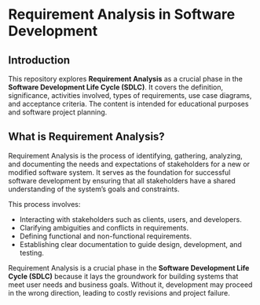 # Requirement Analysis in Software Development

## Introduction
This repository explores **Requirement Analysis** as a crucial phase in the **Software Development Life Cycle (SDLC)**. It covers the definition, significance, activities involved, types of requirements, use case diagrams, and acceptance criteria. The content is intended for educational purposes and software project planning.
## What is Requirement Analysis?

Requirement Analysis is the process of identifying, gathering, analyzing, and documenting the needs and expectations of stakeholders for a new or modified software system. It serves as the foundation for successful software development by ensuring that all stakeholders have a shared understanding of the system’s goals and constraints.

This process involves:
- Interacting with stakeholders such as clients, users, and developers.
- Clarifying ambiguities and conflicts in requirements.
- Defining functional and non-functional requirements.
- Establishing clear documentation to guide design, development, and testing.

Requirement Analysis is a crucial phase in the **Software Development Life Cycle (SDLC)** because it lays the groundwork for building systems that meet user needs and business goals. Without it, development may proceed in the wrong direction, leading to costly revisions and project failure.

